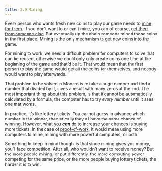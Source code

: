 ```yaml
---
title: 2.9 Mining
---
```

Every person who wants fresh new coins to play our game needs to [mine for them](1%20the%20manual%20for%20users/1.09_mine-monero.md). If you don’t want to or can’t mine, you can of course, [get them from someone else](1%20the%20manual%20for%20users/1.05_getting-monero.md). But eventually up the chain someone mined those coins in the first place. Mining is the only mechanism to get new coins into the game.

For mining to work, we need a difficult problem for computers to solve that can be reused, otherwise we could only only create coins one time at the beginning of the game and that’d be it. That would mean that the first person to play the game would get all the coins for themselves, and nobody would want to play afterwards.

That problem to be solved in Monero is to take a huge number and find a number that divided by it, gives a result with many zeros at the end. The most important thing about this problem, is that it cannot be automatically calculated by a formula, the computer has to try *every number* until it sees one that works.

In practice, it’s like lottery tickets. You cannot guess in advance which number is the winner, theoretically they all have the same chance of winning. However, what you _**can**_ do to increase your chances is buying more tickets. In the case of [proof-of-work](2.08-proof.md), it would mean using more computers to mine, mining with more powerful computers, or both.

Something to keep in mind though, is that since mining gives you money, you’ll face competition. After all, who wouldn’t want to receive money? But the more people mining, or put differently, the more computing power competing for the same price, or the more people buying lottery tickets, the harder it is to win.